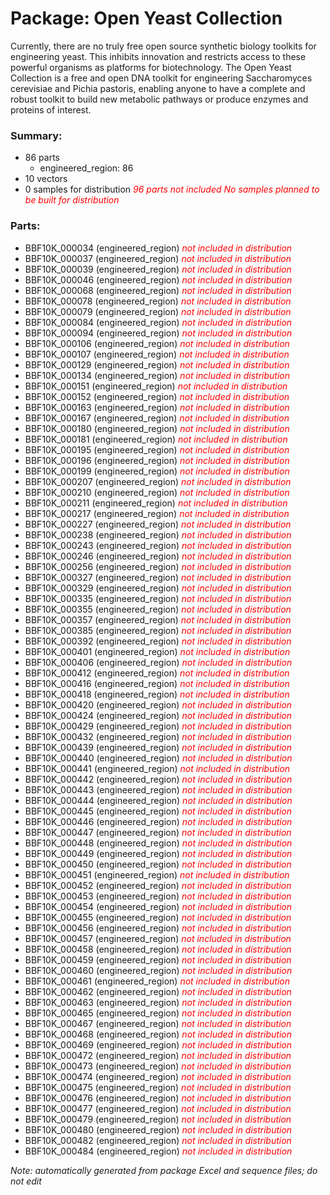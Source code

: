 # Package: Open Yeast Collection

Currently, there are no truly free open source synthetic biology toolkits for engineering yeast. This inhibits innovation and restricts access to these powerful organisms as platforms for biotechnology. The Open Yeast Collection is a free and open DNA toolkit for engineering Saccharomyces cerevisiae and Pichia pastoris, enabling anyone to have a complete and robust toolkit to build new metabolic pathways or produce enzymes and proteins of interest.

### Summary:

- 86 parts
    - engineered_region: 86
- 10 vectors
- 0 samples for distribution _<span style="color:red">96 parts not included</span>_ _<span style="color:red">No samples planned to be built for distribution</span>_

### Parts:

- BBF10K_000034 (engineered_region) _<span style="color:red">not included in distribution</span>_
- BBF10K_000037 (engineered_region) _<span style="color:red">not included in distribution</span>_
- BBF10K_000039 (engineered_region) _<span style="color:red">not included in distribution</span>_
- BBF10K_000046 (engineered_region) _<span style="color:red">not included in distribution</span>_
- BBF10K_000068 (engineered_region) _<span style="color:red">not included in distribution</span>_
- BBF10K_000078 (engineered_region) _<span style="color:red">not included in distribution</span>_
- BBF10K_000079 (engineered_region) _<span style="color:red">not included in distribution</span>_
- BBF10K_000084 (engineered_region) _<span style="color:red">not included in distribution</span>_
- BBF10K_000094 (engineered_region) _<span style="color:red">not included in distribution</span>_
- BBF10K_000106 (engineered_region) _<span style="color:red">not included in distribution</span>_
- BBF10K_000107 (engineered_region) _<span style="color:red">not included in distribution</span>_
- BBF10K_000129 (engineered_region) _<span style="color:red">not included in distribution</span>_
- BBF10K_000134 (engineered_region) _<span style="color:red">not included in distribution</span>_
- BBF10K_000151 (engineered_region) _<span style="color:red">not included in distribution</span>_
- BBF10K_000152 (engineered_region) _<span style="color:red">not included in distribution</span>_
- BBF10K_000163 (engineered_region) _<span style="color:red">not included in distribution</span>_
- BBF10K_000167 (engineered_region) _<span style="color:red">not included in distribution</span>_
- BBF10K_000180 (engineered_region) _<span style="color:red">not included in distribution</span>_
- BBF10K_000181 (engineered_region) _<span style="color:red">not included in distribution</span>_
- BBF10K_000195 (engineered_region) _<span style="color:red">not included in distribution</span>_
- BBF10K_000196 (engineered_region) _<span style="color:red">not included in distribution</span>_
- BBF10K_000199 (engineered_region) _<span style="color:red">not included in distribution</span>_
- BBF10K_000207 (engineered_region) _<span style="color:red">not included in distribution</span>_
- BBF10K_000210 (engineered_region) _<span style="color:red">not included in distribution</span>_
- BBF10K_000211 (engineered_region) _<span style="color:red">not included in distribution</span>_
- BBF10K_000217 (engineered_region) _<span style="color:red">not included in distribution</span>_
- BBF10K_000227 (engineered_region) _<span style="color:red">not included in distribution</span>_
- BBF10K_000238 (engineered_region) _<span style="color:red">not included in distribution</span>_
- BBF10K_000243 (engineered_region) _<span style="color:red">not included in distribution</span>_
- BBF10K_000246 (engineered_region) _<span style="color:red">not included in distribution</span>_
- BBF10K_000256 (engineered_region) _<span style="color:red">not included in distribution</span>_
- BBF10K_000327 (engineered_region) _<span style="color:red">not included in distribution</span>_
- BBF10K_000329 (engineered_region) _<span style="color:red">not included in distribution</span>_
- BBF10K_000335 (engineered_region) _<span style="color:red">not included in distribution</span>_
- BBF10K_000355 (engineered_region) _<span style="color:red">not included in distribution</span>_
- BBF10K_000357 (engineered_region) _<span style="color:red">not included in distribution</span>_
- BBF10K_000385 (engineered_region) _<span style="color:red">not included in distribution</span>_
- BBF10K_000392 (engineered_region) _<span style="color:red">not included in distribution</span>_
- BBF10K_000401 (engineered_region) _<span style="color:red">not included in distribution</span>_
- BBF10K_000406 (engineered_region) _<span style="color:red">not included in distribution</span>_
- BBF10K_000412 (engineered_region) _<span style="color:red">not included in distribution</span>_
- BBF10K_000416 (engineered_region) _<span style="color:red">not included in distribution</span>_
- BBF10K_000418 (engineered_region) _<span style="color:red">not included in distribution</span>_
- BBF10K_000420 (engineered_region) _<span style="color:red">not included in distribution</span>_
- BBF10K_000424 (engineered_region) _<span style="color:red">not included in distribution</span>_
- BBF10K_000429 (engineered_region) _<span style="color:red">not included in distribution</span>_
- BBF10K_000432 (engineered_region) _<span style="color:red">not included in distribution</span>_
- BBF10K_000439 (engineered_region) _<span style="color:red">not included in distribution</span>_
- BBF10K_000440 (engineered_region) _<span style="color:red">not included in distribution</span>_
- BBF10K_000441 (engineered_region) _<span style="color:red">not included in distribution</span>_
- BBF10K_000442 (engineered_region) _<span style="color:red">not included in distribution</span>_
- BBF10K_000443 (engineered_region) _<span style="color:red">not included in distribution</span>_
- BBF10K_000444 (engineered_region) _<span style="color:red">not included in distribution</span>_
- BBF10K_000445 (engineered_region) _<span style="color:red">not included in distribution</span>_
- BBF10K_000446 (engineered_region) _<span style="color:red">not included in distribution</span>_
- BBF10K_000447 (engineered_region) _<span style="color:red">not included in distribution</span>_
- BBF10K_000448 (engineered_region) _<span style="color:red">not included in distribution</span>_
- BBF10K_000449 (engineered_region) _<span style="color:red">not included in distribution</span>_
- BBF10K_000450 (engineered_region) _<span style="color:red">not included in distribution</span>_
- BBF10K_000451 (engineered_region) _<span style="color:red">not included in distribution</span>_
- BBF10K_000452 (engineered_region) _<span style="color:red">not included in distribution</span>_
- BBF10K_000453 (engineered_region) _<span style="color:red">not included in distribution</span>_
- BBF10K_000454 (engineered_region) _<span style="color:red">not included in distribution</span>_
- BBF10K_000455 (engineered_region) _<span style="color:red">not included in distribution</span>_
- BBF10K_000456 (engineered_region) _<span style="color:red">not included in distribution</span>_
- BBF10K_000457 (engineered_region) _<span style="color:red">not included in distribution</span>_
- BBF10K_000458 (engineered_region) _<span style="color:red">not included in distribution</span>_
- BBF10K_000459 (engineered_region) _<span style="color:red">not included in distribution</span>_
- BBF10K_000460 (engineered_region) _<span style="color:red">not included in distribution</span>_
- BBF10K_000461 (engineered_region) _<span style="color:red">not included in distribution</span>_
- BBF10K_000462 (engineered_region) _<span style="color:red">not included in distribution</span>_
- BBF10K_000463 (engineered_region) _<span style="color:red">not included in distribution</span>_
- BBF10K_000465 (engineered_region) _<span style="color:red">not included in distribution</span>_
- BBF10K_000467 (engineered_region) _<span style="color:red">not included in distribution</span>_
- BBF10K_000468 (engineered_region) _<span style="color:red">not included in distribution</span>_
- BBF10K_000469 (engineered_region) _<span style="color:red">not included in distribution</span>_
- BBF10K_000472 (engineered_region) _<span style="color:red">not included in distribution</span>_
- BBF10K_000473 (engineered_region) _<span style="color:red">not included in distribution</span>_
- BBF10K_000474 (engineered_region) _<span style="color:red">not included in distribution</span>_
- BBF10K_000475 (engineered_region) _<span style="color:red">not included in distribution</span>_
- BBF10K_000476 (engineered_region) _<span style="color:red">not included in distribution</span>_
- BBF10K_000477 (engineered_region) _<span style="color:red">not included in distribution</span>_
- BBF10K_000479 (engineered_region) _<span style="color:red">not included in distribution</span>_
- BBF10K_000480 (engineered_region) _<span style="color:red">not included in distribution</span>_
- BBF10K_000482 (engineered_region) _<span style="color:red">not included in distribution</span>_
- BBF10K_000484 (engineered_region) _<span style="color:red">not included in distribution</span>_

_Note: automatically generated from package Excel and sequence files; do not edit_
